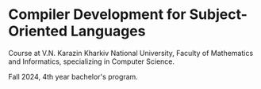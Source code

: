 # Compiler Development for Subject-Oriented Languages

Course at V.N. Karazin Kharkiv National University, Faculty of Mathematics and Informatics, specializing in Computer Science. 

Fall 2024, 4th year bachelor's program.
